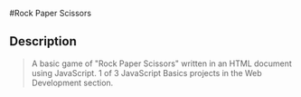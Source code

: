 #Rock Paper Scissors

## Description
> A basic game of "Rock Paper Scissors" written in an HTML document using JavaScript.
> 1 of 3 JavaScript Basics projects in the Web Development section.
